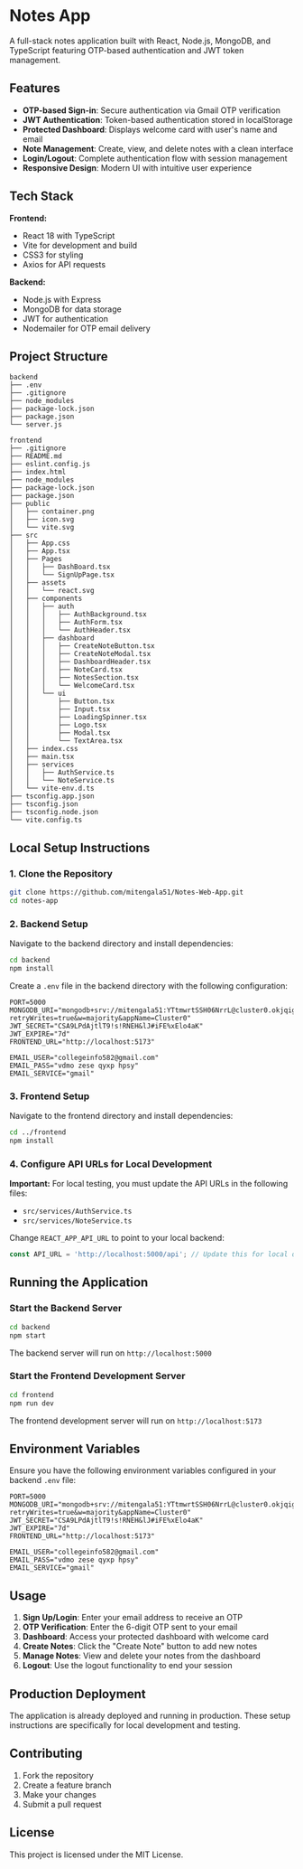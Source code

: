 # Notes App

A full-stack notes application built with React, Node.js, MongoDB, and TypeScript featuring OTP-based authentication and JWT token management.

## Features

- **OTP-based Sign-in**: Secure authentication via Gmail OTP verification
- **JWT Authentication**: Token-based authentication stored in localStorage
- **Protected Dashboard**: Displays welcome card with user's name and email
- **Note Management**: Create, view, and delete notes with a clean interface
- **Login/Logout**: Complete authentication flow with session management
- **Responsive Design**: Modern UI with intuitive user experience

## Tech Stack

**Frontend:**
- React 18 with TypeScript
- Vite for development and build
- CSS3 for styling
- Axios for API requests

**Backend:**
- Node.js with Express
- MongoDB for data storage
- JWT for authentication
- Nodemailer for OTP email delivery

## Project Structure

```
backend
├── .env
├── .gitignore
├── node_modules
├── package-lock.json
├── package.json
└── server.js

frontend
├── .gitignore
├── README.md
├── eslint.config.js
├── index.html
├── node_modules
├── package-lock.json
├── package.json
├── public
│   ├── container.png
│   ├── icon.svg
│   └── vite.svg
├── src
│   ├── App.css
│   ├── App.tsx
│   ├── Pages
│   │   ├── DashBoard.tsx
│   │   └── SignUpPage.tsx
│   ├── assets
│   │   └── react.svg
│   ├── components
│   │   ├── auth
│   │   │   ├── AuthBackground.tsx
│   │   │   ├── AuthForm.tsx
│   │   │   └── AuthHeader.tsx
│   │   ├── dashboard
│   │   │   ├── CreateNoteButton.tsx
│   │   │   ├── CreateNoteModal.tsx
│   │   │   ├── DashboardHeader.tsx
│   │   │   ├── NoteCard.tsx
│   │   │   ├── NotesSection.tsx
│   │   │   └── WelcomeCard.tsx
│   │   └── ui
│   │       ├── Button.tsx
│   │       ├── Input.tsx
│   │       ├── LoadingSpinner.tsx
│   │       ├── Logo.tsx
│   │       ├── Modal.tsx
│   │       └── TextArea.tsx
│   ├── index.css
│   ├── main.tsx
│   ├── services
│   │   ├── AuthService.ts
│   │   └── NoteService.ts
│   └── vite-env.d.ts
├── tsconfig.app.json
├── tsconfig.json
├── tsconfig.node.json
└── vite.config.ts
```

## Local Setup Instructions

### 1. Clone the Repository

```bash
git clone https://github.com/mitengala51/Notes-Web-App.git
cd notes-app
```

### 2. Backend Setup

Navigate to the backend directory and install dependencies:

```bash
cd backend
npm install
```

Create a `.env` file in the backend directory with the following configuration:

```env
PORT=5000
MONGODB_URI="mongodb+srv://mitengala51:YTtmwrtSSH06NrrL@cluster0.okjqigr.mongodb.net/?retryWrites=true&w=majority&appName=Cluster0"
JWT_SECRET="CSA9LPdAjtlT9!s!RNEH&lJ#iFE%xElo4aK"
JWT_EXPIRE="7d"
FRONTEND_URL="http://localhost:5173"

EMAIL_USER="collegeinfo582@gmail.com"
EMAIL_PASS="vdmo zese qyxp hpsy"
EMAIL_SERVICE="gmail"
```


### 3. Frontend Setup

Navigate to the frontend directory and install dependencies:

```bash
cd ../frontend
npm install
```

### 4. Configure API URLs for Local Development

**Important:** For local testing, you must update the API URLs in the following files:

- `src/services/AuthService.ts`
- `src/services/NoteService.ts`

Change `REACT_APP_API_URL` to point to your local backend:

```typescript
const API_URL = 'http://localhost:5000/api'; // Update this for local development
```

## Running the Application

### Start the Backend Server

```bash
cd backend
npm start
```

The backend server will run on `http://localhost:5000`

### Start the Frontend Development Server

```bash
cd frontend
npm run dev
```

The frontend development server will run on `http://localhost:5173`

## Environment Variables

Ensure you have the following environment variables configured in your backend `.env` file:

```env
PORT=5000
MONGODB_URI="mongodb+srv://mitengala51:YTtmwrtSSH06NrrL@cluster0.okjqigr.mongodb.net/?retryWrites=true&w=majority&appName=Cluster0"
JWT_SECRET="CSA9LPdAjtlT9!s!RNEH&lJ#iFE%xElo4aK"
JWT_EXPIRE="7d"
FRONTEND_URL="http://localhost:5173"

EMAIL_USER="collegeinfo582@gmail.com"
EMAIL_PASS="vdmo zese qyxp hpsy"
EMAIL_SERVICE="gmail"
```

## Usage

1. **Sign Up/Login**: Enter your email address to receive an OTP
2. **OTP Verification**: Enter the 6-digit OTP sent to your email
3. **Dashboard**: Access your protected dashboard with welcome card
4. **Create Notes**: Click the "Create Note" button to add new notes
5. **Manage Notes**: View and delete your notes from the dashboard
6. **Logout**: Use the logout functionality to end your session

## Production Deployment

The application is already deployed and running in production. These setup instructions are specifically for local development and testing.

## Contributing

1. Fork the repository
2. Create a feature branch
3. Make your changes
4. Submit a pull request

## License

This project is licensed under the MIT License.
